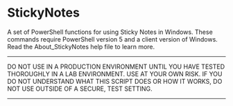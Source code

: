 # StickyNotes #

A set of PowerShell functions for using Sticky Notes in Windows.
These commands require PowerShell version 5 and a client version
of Windows. Read the About_StickyNotes help file to learn more.

****************************************************************
DO NOT USE IN A PRODUCTION ENVIRONMENT UNTIL YOU HAVE TESTED 
THOROUGHLY IN A LAB ENVIRONMENT. USE AT YOUR OWN RISK. IF YOU DO 
NOT UNDERSTAND WHAT THIS SCRIPT DOES OR HOW IT WORKS, DO NOT USE
OUTSIDE OF A SECURE, TEST SETTING.      
****************************************************************
